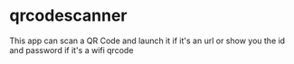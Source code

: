 # qrcodescanner

This app can scan a QR Code and launch it if it's an url or show you the id and password if it's a wifi qrcode
